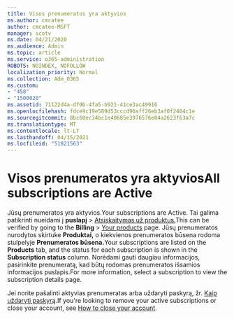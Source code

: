 ```yaml
---
title: Visos prenumeratos yra aktyvios
ms.author: cmcatee
author: cmcatee-MSFT
manager: scotv
ms.date: 04/21/2020
ms.audience: Admin
ms.topic: article
ms.service: o365-administration
ROBOTS: NOINDEX, NOFOLLOW
localization_priority: Normal
ms.collection: Adm_O365
ms.custom:
- "458"
- "1500020"
ms.assetid: 71122d4a-df0b-4fa5-b921-41ce3ac49916
ms.openlocfilehash: fdce9c19e589d53cccd90aff26eb3af0f2404c1e
ms.sourcegitcommit: 8bc60ec34bc1e40685e3976576e04a2623f63a7c
ms.translationtype: MT
ms.contentlocale: lt-LT
ms.lasthandoff: 04/15/2021
ms.locfileid: "51821563"
---
```

# <a name="all-subscriptions-are-active"></a><span data-ttu-id="f5b6a-102">Visos prenumeratos yra aktyvios</span><span class="sxs-lookup"><span data-stu-id="f5b6a-102">All subscriptions are Active</span></span>

<span data-ttu-id="f5b6a-103">Jūsų prenumeratos yra aktyvios.</span><span class="sxs-lookup"><span data-stu-id="f5b6a-103">Your subscriptions are Active.</span></span> <span data-ttu-id="f5b6a-104">Tai galima patikrinti nueidami į **puslapį** \> [Atsiskaitymas už produktus.](https://go.microsoft.com/fwlink/p/?linkid=842054)</span><span class="sxs-lookup"><span data-stu-id="f5b6a-104">This can be verified by going to the **Billing** \> [Your products](https://go.microsoft.com/fwlink/p/?linkid=842054) page.</span></span> <span data-ttu-id="f5b6a-105">Jūsų prenumeratos nurodytos skirtuke **Produktai,** o kiekvienos prenumeratos būsena rodoma stulpelyje **Prenumeratos būsena.**</span><span class="sxs-lookup"><span data-stu-id="f5b6a-105">Your subscriptions are listed on the **Products** tab, and the status for each subscription is shown in the **Subscription status** column.</span></span> <span data-ttu-id="f5b6a-106">Norėdami gauti daugiau informacijos, pasirinkite prenumeratą, kad būtų rodomas prenumeratos išsamios informacijos puslapis.</span><span class="sxs-lookup"><span data-stu-id="f5b6a-106">For more information, select a subscription to view the subscription details page.</span></span>
  
<span data-ttu-id="f5b6a-107">Jei norite pašalinti aktyvias prenumeratas arba uždaryti paskyrą, žr. [Kaip uždaryti paskyrą](https://docs.microsoft.com/microsoft-365/commerce/close-your-account?view=o365-worldwide).</span><span class="sxs-lookup"><span data-stu-id="f5b6a-107">If you're looking to remove your active subscriptions or close your account, see [How to close your account](https://docs.microsoft.com/microsoft-365/commerce/close-your-account?view=o365-worldwide).</span></span>
